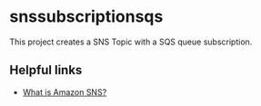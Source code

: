 # snssubscriptionsqs

This project creates a SNS Topic with a SQS queue subscription.

## Helpful links

- [What is Amazon SNS?][1]

[1]: https://docs.aws.amazon.com/sns/latest/dg/welcome.html
